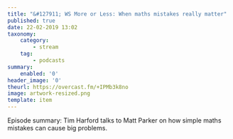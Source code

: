 ```yaml
---
title: "&#127911; WS More or Less: When maths mistakes really matter"
published: true
date: 22-02-2019 13:02
taxonomy:
    category:
        - stream
    tag:
        - podcasts
summary:
    enabled: '0'
header_image: '0'
theurl: https://overcast.fm/+IPMb3k8no
image: artwork-resized.png
template: item
---
```

 
Episode summary: Tim Harford talks to Matt Parker on how simple maths mistakes can cause big problems.
